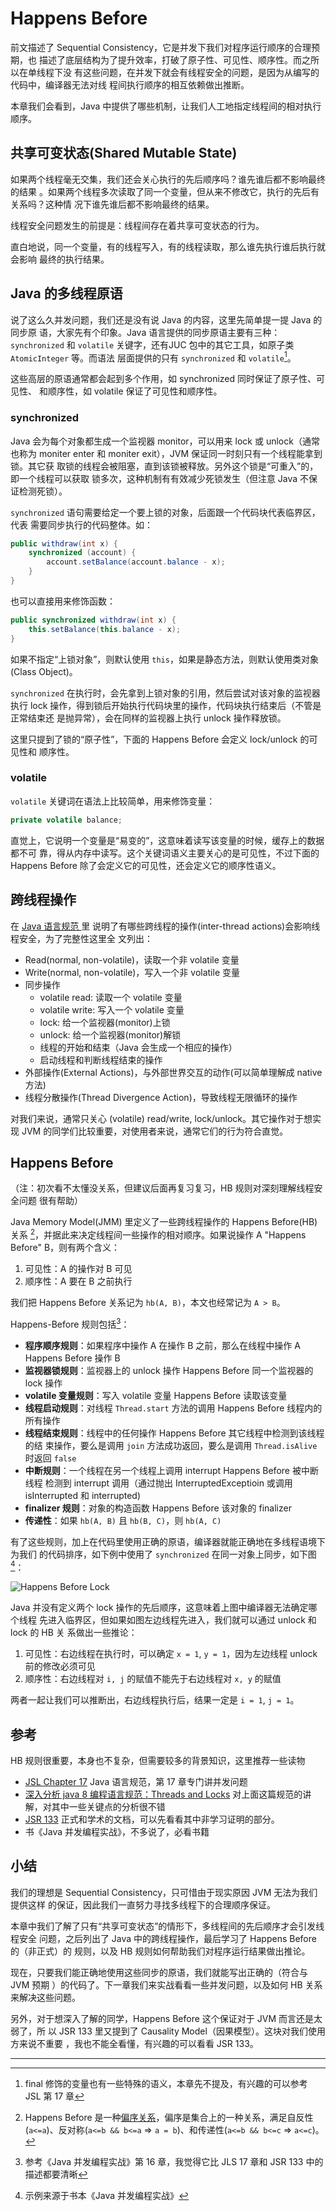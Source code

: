 # Happens Before

前文描述了 Sequential Consistency，它是并发下我们对程序运行顺序的合理预期，也
描述了底层结构为了提升效率，打破了原子性、可见性、顺序性。而之所以在单线程下没
有这些问题，在并发下就会有线程安全的问题，是因为从编写的代码中，编译器无法对线
程间执行顺序的相互依赖做出推断。

本章我们会看到，Java 中提供了哪些机制，让我们人工地指定线程间的相对执行顺序。

## 共享可变状态(Shared Mutable State)

如果两个线程毫无交集，我们还会关心执行的先后顺序吗？谁先谁后都不影响最终的结果
。如果两个线程多次读取了同一个变量，但从来不修改它，执行的先后有关系吗？这种情
况下谁先谁后都不影响最终的结果。

线程安全问题发生的前提是：线程间存在着共享可变状态的行为。

直白地说，同一个变量，有的线程写入，有的线程读取，那么谁先执行谁后执行就会影响
最终的执行结果。

## Java 的多线程原语

说了这么久并发问题，我们还是没有说 Java 的内容，这里先简单提一提 Java 的同步原
语，大家先有个印象。Java 语言提供的同步原语主要有三种：`synchronized` 和
`volatile` 关键字，还有JUC 包中的其它工具，如原子类`AtomicInteger` 等。而语法
层面提供的只有 `synchronized` 和 `volatile`[^final]。

这些高层的原语通常都会起到多个作用，如 synchronized 同时保证了原子性、可见性、
和顺序性，如 volatile 保证了可见性和顺序性。

### synchronized

Java 会为每个对象都生成一个监视器 monitor，可以用来 lock 或 unlock（通常也称为
moniter enter 和 moniter exit），JVM 保证同一时刻只有一个线程能拿到锁。其它获
取锁的线程会被阻塞，直到该锁被释放。另外这个锁是“可重入”的，即一个线程可以获取
锁多次，这种机制有有效减少死锁发生（但注意 Java 不保证检测死锁）。

`synchronized` 语句需要给定一个要上锁的对象，后面跟一个代码块代表临界区，代表
需要同步执行的代码整体。如：

```java
public withdraw(int x) {
    synchronized (account) {
        account.setBalance(account.balance - x);
    }
}
```

也可以直接用来修饰函数：

```java
public synchronized withdraw(int x) {
    this.setBalance(this.balance - x);
}
```

如果不指定“上锁对象”，则默认使用 `this`，如果是静态方法，则默认使用类对象
(Class Object)。

`synchronized` 在执行时，会先拿到上锁对象的引用，然后尝试对该对象的监视器执行
lock 操作，得到锁后开始执行代码块里的操作，代码块执行结束后（不管是正常结束还
是抛异常），会在同样的监视器上执行 unlock 操作释放锁。

这里只提到了锁的“原子性”，下面的 Happens Before 会定义 lock/unlock 的可见性和
顺序性。

### volatile

`volatile` 关键词在语法上比较简单，用来修饰变量：

```java
private volatile balance;
```

直觉上，它说明一个变量是“易变的”，这意味着读写该变量的时候，缓存上的数据都不可
靠，得从内存中读写。这个关键词语义主要关心的是可见性，不过下面的 Happens
Before 除了会定义它的可见性，还会定义它的顺序性语义。

## 跨线程操作

在 [Java 语言规范
](https://docs.oracle.com/javase/specs/jls/se8/html/jls-17.html#jls-17.4.2)里
说明了有哪些跨线程的操作(inter-thread actions)会影响线程安全，为了完整性这里全
文列出：

- Read(normal, non-volatile)，读取一个非 volatile 变量
- Write(normal, non-volatile)，写入一个非 volatile 变量
- 同步操作
    - volatile read: 读取一个 volatile 变量
    - volatile write: 写入一个 volatile 变量
    - lock: 给一个监视器(monitor)上锁
    - unlock: 给一个监视器(monitor)解锁
    - 线程的开始和结束（Java 会生成一个相应的操作）
    - 启动线程和判断线程结束的操作
- 外部操作(External Actions)，与外部世界交互的动作(可以简单理解成 native 方法)
- 线程分散操作(Thread Divergence Action)，导致线程无限循环的操作

对我们来说，通常只关心 (volatile) read/write, lock/unlock。其它操作对于想实现
JVM 的同学们比较重要，对使用者来说，通常它们的行为符合直觉。

## Happens Before

（注：初次看不太懂没关系，但建议后面再复习复习，HB 规则对深刻理解线程安全问题
很有帮助）

Java Memory Model(JMM) 里定义了一些跨线程操作的 Happens Before(HB) 关系
[^partial-order]，并据此来决定线程间一些操作的相对顺序。如果说操作 A "Happens
Before" B，则有两个含义：

1. 可见性：A 的操作对 B 可见
2. 顺序性：A 要在 B 之前执行

我们把 Happens Before 关系记为 `hb(A, B)`，本文也经常记为 `A > B`。

Happens-Before 规则包括[^java-concurrency-book]：

* **程序顺序规则**：如果程序中操作 A 在操作 B 之前，那么在线程中操作 A Happens
    Before 操作 B
* **监视器锁规则**：监视器上的 unlock 操作 Happens Before 同一个监视器的 lock 操作
* **volatile 变量规则**：写入 volatile 变量 Happens Before 读取该变量
* **线程启动规则**：对线程 `Thread.start` 方法的调用 Happens Before 线程内的所有操作
* **线程结束规则**：线程中的任何操作 Happens Before 其它线程中检测到该线程的结
    束操作，要么是调用 `join` 方法成功返回，要么是调用 `Thread.isAlive` 时返回 `false`
* **中断规则**：一个线程在另一个线程上调用 interrupt Happens Before 被中断线程
    检测到 interrupt 调用（通过抛出 InterruptedExceptioin 或调用 isInterrupted
    和 interrupted)
* **finalizer 规则**：对象的构造函数 Happens Before 该对象的 finalizer
* **传递性**：如果 `hb(A, B)` 且 `hb(B, C)`，则 `hb(A, C)`

有了这些规则，加上在代码里使用正确的原语，编译器就能正确地在多线程语境下为我们
的代码排序，如下例中使用了 `synchronized` 在同一对象上同步，如下图[^lock-and-visibility]：

![Happens Before Lock](Happens-Before-lock.svg)

Java 并没有定义两个 lock 操作的先后顺序，这意味着上图中编译器无法确定哪个线程
先进入临界区，但如果如图左边线程先进入，我们就可以通过 unlock 和 lock 的 HB 关
系做出一些推论：

1. 可见性：右边线程在执行时，可以确定 `x = 1`, `y = 1`，因为左边线程 unlock
   前的修改必须可见
2. 顺序性：右边线程对 `i, j` 的赋值不能先于右边线程对 `x, y` 的赋值

两者一起让我们可以推断出，右边线程执行后，结果一定是 `i = 1`, `j = 1`。

## 参考

HB 规则很重要，本身也不复杂，但需要较多的背景知识，这里推荐一些读物

- [JSL Chapter 17](https://docs.oracle.com/javase/specs/jls/se8/html/jls-17.html) Java 语言规范，第 17 章专门讲并发问题
- [深入分析 java 8 编程语言规范：Threads and Locks](https://www.javadoop.com/post/Threads-And-Locks-md) 对上面这篇规范的讲解，对其中一些关键点的分析很不错
- [JSR 133](http://www.cs.umd.edu/~pugh/java/memoryModel/CommunityReview.pdf) 正式和学术的文档，可以先看看其中非学习证明的部分。
- 书《Java 并发编程实战》，不多说了，必看书籍

## 小结

我们的理想是 Sequential Consistency，只可惜由于现实原因 JVM 无法为我们提供这样
的保证，因此我们一直努力寻找多线程下的合理顺序保证。

本章中我们了解了只有“共享可变状态”的情形下，多线程间的先后顺序才会引发线程安全
问题，之后列出了 Java 中的跨线程操作，最后学习了 Happens Before 的（非正式）的
规则，以及 HB 规则如何帮助我们对程序运行结果做出推论。

现在，只要我们能正确地使用这些同步的原语，我们就能写出正确的（符合与 JVM 预期
）的代码了。下一章我们来实战看看一些并发问题，以及如何 HB 关系来解决这些问题。

另外，对于想深入了解的同学，Happens Before 这个保证对于 JVM 而言还是太弱了，所
以 JSR 133 里又提到了 Causality Model（因果模型）。这块对我们使用方来说不重要
，我也不能全看懂，有兴趣的可以看看 JSR 133。

---

[^final]: final 修饰的变量也有一些特殊的语义，本章先不提及，有兴趣的可以参考 JSL 第 17 章
[^lock-and-visibility]: 示例来源于书本《Java 并发编程实战》
[^partial-order]: Happens Before 是一种[偏序关系](https://zh.wikipedia.org/wiki/%E5%81%8F%E5%BA%8F%E5%85%B3%E7%B3%BB)，偏序是集合上的一种关系，满足自反性(`a<=a`)、反对称(`a<=b && b<=a` => `a = b`)、和传递性(`a<=b && b<=c` => `a<=c`)。
[^java-concurrency-book]: 参考《Java 并发编程实战》第 16 章，我觉得它比 JLS 17 章和 JSR 133 中的描述都要清晰
